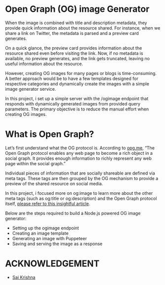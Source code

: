 # Open Graph (OG) image Generator

When the image is combined with title and description metadata, they provide quick information about the resource shared. For instance, when we share a link on Twitter, the metadata is parsed and a preview card generates.

On a quick glance, the preview card provides information about the resource shared even before visiting the link. Now, if no metadata is available, no preview generates, and the link gets truncated, leaving no useful information about the resource.

However, creating OG images for many pages or blogs is time-consuming. A better approach would be to have a few templates designed for respective categories and dynamically create the images with a simple image generator service.

In this project, i set up a simple server with the /ogimage endpoint that responds with dynamically generated images from provided query parameters. The primary objective is to reduce the manual effort when creating OG images.

# What is Open Graph?

Let’s first understand what the OG protocol is. According to [opg.me](https://ogp.me/), “The Open Graph protocol enables any web page to become a rich object in a social graph. It provides enough information to richly represent any web page within the social graph.”

Individual pieces of information that are socially shareable are defined via meta tags. These tags are then grouped by the OG mechanism to provide a preview of the shared resource on social media.

In this project, i focused more on og:image to learn more about the other meta tags (such as og:title or og:description) and the Open Graph protocol itself, [please refer to this insightful article](https://blog.logrocket.com/open-graph-sharable-social-media-previews/).

Below are the steps required to build a Node.js powered OG image generator:

- Setting up the ogimage endpoint
- Creating an image template
- Generating an image with Puppeteer
- Saving and serving the image as a response

# ACKNOWLEDGEMENT

- [Sai Krishna](https://blog.logrocket.com/create-open-graph-image-generator-node-js/)
